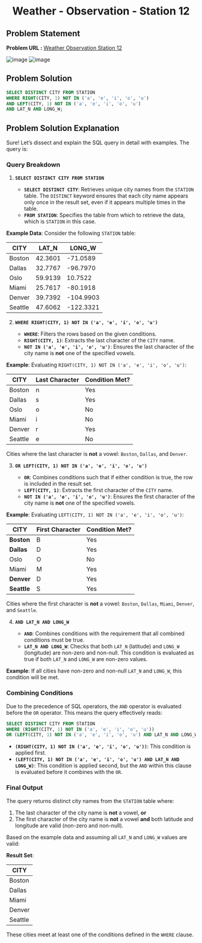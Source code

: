 <h1 align='center'>Weather - Observation - Station 12</h1>

## Problem Statement

**Problem URL :** [Weather Observation Station 12](https://www.hackerrank.com/challenges/weather-observation-station-12/problem?isFullScreen=true)

![image](https://github.com/user-attachments/assets/bdcfa416-610b-4229-ad94-64d5ef9a88b9)
![image](https://github.com/user-attachments/assets/3827bbbf-c48d-470d-8bbf-09171d451fe2)

## Problem Solution
```sql
SELECT DISTINCT CITY FROM STATION
WHERE RIGHT(CITY, 1) NOT IN ('a', 'e', 'i', 'o', 'u')
AND LEFT(CITY, 1) NOT IN ('a', 'e', 'i', 'o', 'u')
AND LAT_N AND LONG_W;
```

## Problem Solution Explanation
Sure! Let’s dissect and explain the SQL query in detail with examples. The query is:

### Query Breakdown

1. **`SELECT DISTINCT CITY FROM STATION`**

   - **`SELECT DISTINCT CITY`**: Retrieves unique city names from the `STATION` table. The `DISTINCT` keyword ensures that each city name appears only once in the result set, even if it appears multiple times in the table.
   - **`FROM STATION`**: Specifies the table from which to retrieve the data, which is `STATION` in this case.

**Example Data**:
Consider the following `STATION` table:

| CITY      | LAT_N  | LONG_W |
|-----------|--------|--------|
| Boston    | 42.3601| -71.0589|
| Dallas    | 32.7767| -96.7970|
| Oslo      | 59.9139| 10.7522 |
| Miami     | 25.7617| -80.1918|
| Denver    | 39.7392| -104.9903|
| Seattle   | 47.6062| -122.3321|

2. **`WHERE RIGHT(CITY, 1) NOT IN ('a', 'e', 'i', 'o', 'u')`**

   - **`WHERE`**: Filters the rows based on the given conditions.
   - **`RIGHT(CITY, 1)`**: Extracts the last character of the `CITY` name.
   - **`NOT IN ('a', 'e', 'i', 'o', 'u')`**: Ensures the last character of the city name is **not** one of the specified vowels.

**Example**:
Evaluating `RIGHT(CITY, 1) NOT IN ('a', 'e', 'i', 'o', 'u')`:

| CITY      | Last Character | Condition Met? |
|-----------|----------------|----------------|
| Boston    | n              | Yes            |
| Dallas    | s              | Yes            |
| Oslo      | o              | No             |
| Miami     | i              | No             |
| Denver    | r              | Yes            |
| Seattle   | e              | No             |

Cities where the last character is **not** a vowel: `Boston`, `Dallas`, and `Denver`.

3. **`OR LEFT(CITY, 1) NOT IN ('a', 'e', 'i', 'o', 'u')`**

   - **`OR`**: Combines conditions such that if either condition is true, the row is included in the result set.
   - **`LEFT(CITY, 1)`**: Extracts the first character of the `CITY` name.
   - **`NOT IN ('a', 'e', 'i', 'o', 'u')`**: Ensures the first character of the city name is **not** one of the specified vowels.

**Example**:
Evaluating `LEFT(CITY, 1) NOT IN ('a', 'e', 'i', 'o', 'u')`:

| CITY      | First Character | Condition Met? |
|-----------|-----------------|----------------|
| **Boston**   | B               | Yes            |
| **Dallas**   | D               | Yes            |
| Oslo      | O               | No             |
| Miami     | M               | Yes            |
| **Denver**   | D               | Yes            |
| **Seattle**  | S               | Yes            |

Cities where the first character is **not** a vowel: `Boston`, `Dallas`, `Miami`, `Denver`, and `Seattle`.

4. **`AND LAT_N AND LONG_W`**

   - **`AND`**: Combines conditions with the requirement that all combined conditions must be true.
   - **`LAT_N AND LONG_W`**: Checks that both `LAT_N` (latitude) and `LONG_W` (longitude) are non-zero and non-null. This condition is evaluated as true if both `LAT_N` and `LONG_W` are non-zero values.

**Example**:
If all cities have non-zero and non-null `LAT_N` and `LONG_W`, this condition will be met. 

### Combining Conditions

Due to the precedence of SQL operators, the `AND` operator is evaluated before the `OR` operator. This means the query effectively reads:

```sql
SELECT DISTINCT CITY FROM STATION
WHERE (RIGHT(CITY, 1) NOT IN ('a', 'e', 'i', 'o', 'u'))
OR (LEFT(CITY, 1) NOT IN ('a', 'e', 'i', 'o', 'u') AND LAT_N AND LONG_W);
```

- **`(RIGHT(CITY, 1) NOT IN ('a', 'e', 'i', 'o', 'u'))`**: This condition is applied first.
- **`(LEFT(CITY, 1) NOT IN ('a', 'e', 'i', 'o', 'u') AND LAT_N AND LONG_W)`**: This condition is applied second, but the `AND` within this clause is evaluated before it combines with the `OR`.

### Final Output

The query returns distinct city names from the `STATION` table where:
1. The last character of the city name is **not** a vowel, **or**
2. The first character of the city name is **not** a vowel **and** both latitude and longitude are valid (non-zero and non-null).

Based on the example data and assuming all `LAT_N` and `LONG_W` values are valid:

**Result Set**:

| CITY    |
|---------|
| Boston  |
| Dallas  |
| Miami   |
| Denver  |
| Seattle |

These cities meet at least one of the conditions defined in the `WHERE` clause.
